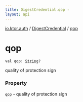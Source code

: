 ```yaml
---
title: DigestCredential.qop - 
layout: api
---
```


<div class='api-docs-breadcrumbs'><a href="../index.html">io.ktor.auth</a> / <a href="index.html">DigestCredential</a> / <a href="./qop.html">qop</a></div>

# qop

<div class="signature"><code><span class="keyword">val </span><span class="identifier">qop</span><span class="symbol">: </span><a href="https://kotlinlang.org/api/latest/jvm/stdlib/kotlin/-string/index.html"><span class="identifier">String</span></a><span class="symbol">?</span></code></div>

quality of protection sign

### Property

<code>qop</code> - quality of protection sign